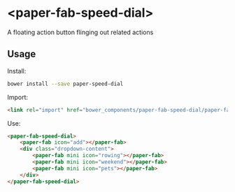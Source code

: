 # \<paper-fab-speed-dial\>

A floating action button flinging out related actions

## Usage

Install:

```sh
bower install --save paper-speed-dial
```

Import:

```html
<link rel="import" href="bower_components/paper-fab-speed-dial/paper-fab-speed-dial.html">
```

Use:

```html
<paper-fab-speed-dial>      
    <paper-fab icon="add"></paper-fab>
    <div class="dropdown-content">
        <paper-fab mini icon="rowing"></paper-fab>
        <paper-fab mini icon="weekend"></paper-fab>
        <paper-fab mini icon="pets"></paper-fab>
    </div>
</paper-fab-speed-dial>
```